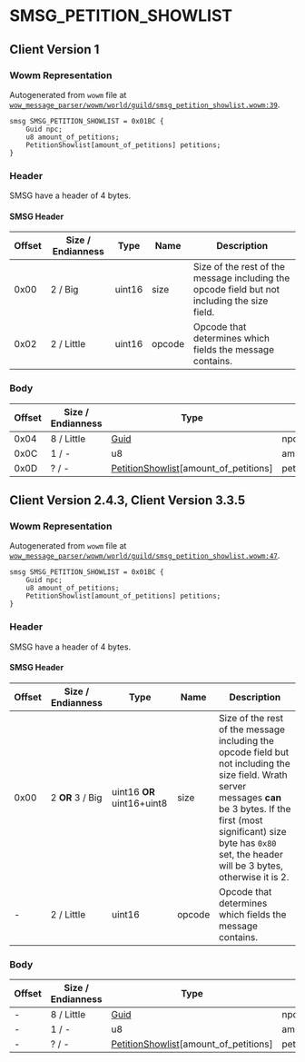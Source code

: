 # SMSG_PETITION_SHOWLIST

## Client Version 1

### Wowm Representation

Autogenerated from `wowm` file at [`wow_message_parser/wowm/world/guild/smsg_petition_showlist.wowm:39`](https://github.com/gtker/wow_messages/tree/main/wow_message_parser/wowm/world/guild/smsg_petition_showlist.wowm#L39).
```rust,ignore
smsg SMSG_PETITION_SHOWLIST = 0x01BC {
    Guid npc;
    u8 amount_of_petitions;
    PetitionShowlist[amount_of_petitions] petitions;
}
```
### Header

SMSG have a header of 4 bytes.

#### SMSG Header

| Offset | Size / Endianness | Type   | Name   | Description |
| ------ | ----------------- | ------ | ------ | ----------- |
| 0x00   | 2 / Big           | uint16 | size   | Size of the rest of the message including the opcode field but not including the size field.|
| 0x02   | 2 / Little        | uint16 | opcode | Opcode that determines which fields the message contains.|

### Body

| Offset | Size / Endianness | Type | Name | Description | Comment |
| ------ | ----------------- | ---- | ---- | ----------- | ------- |
| 0x04 | 8 / Little | [Guid](../types/packed-guid.md) | npc |  |  |
| 0x0C | 1 / - | u8 | amount_of_petitions |  |  |
| 0x0D | ? / - | [PetitionShowlist](petitionshowlist.md)[amount_of_petitions] | petitions |  |  |

## Client Version 2.4.3, Client Version 3.3.5

### Wowm Representation

Autogenerated from `wowm` file at [`wow_message_parser/wowm/world/guild/smsg_petition_showlist.wowm:47`](https://github.com/gtker/wow_messages/tree/main/wow_message_parser/wowm/world/guild/smsg_petition_showlist.wowm#L47).
```rust,ignore
smsg SMSG_PETITION_SHOWLIST = 0x01BC {
    Guid npc;
    u8 amount_of_petitions;
    PetitionShowlist[amount_of_petitions] petitions;
}
```
### Header

SMSG have a header of 4 bytes.

#### SMSG Header

| Offset | Size / Endianness | Type   | Name   | Description |
| ------ | ----------------- | ------ | ------ | ----------- |
| 0x00   | 2 **OR** 3 / Big           | uint16 **OR** uint16+uint8 | size | Size of the rest of the message including the opcode field but not including the size field. Wrath server messages **can** be 3 bytes. If the first (most significant) size byte has `0x80` set, the header will be 3 bytes, otherwise it is 2.|
| -      | 2 / Little| uint16 | opcode | Opcode that determines which fields the message contains. |

### Body

| Offset | Size / Endianness | Type | Name | Description | Comment |
| ------ | ----------------- | ---- | ---- | ----------- | ------- |
| - | 8 / Little | [Guid](../types/packed-guid.md) | npc |  |  |
| - | 1 / - | u8 | amount_of_petitions |  |  |
| - | ? / - | [PetitionShowlist](petitionshowlist.md)[amount_of_petitions] | petitions |  |  |

